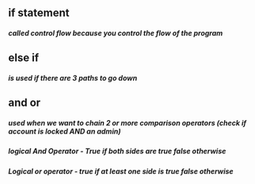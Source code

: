 ## if statement
##### called control flow because you control the flow of the program

## else if 
##### is used if there are 3 paths to go down

## and or
##### used when we want to chain 2 or more comparison operators (check if account is locked AND an admin)

##### logical And Operator - True if both sides are true false otherwise
##### Logical or operator - true if at least one side is true false otherwise
